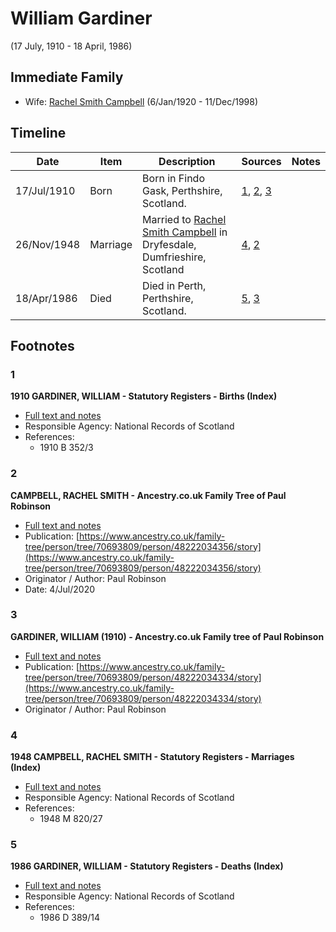﻿---
layout: person
subject_key: i29232511
permalink: /people/i29232511
---

# William Gardiner
(17 July, 1910 - 18 April, 1986)

## Immediate Family

* Wife: [Rachel Smith Campbell](./@40394043@-rachel-smith-campbell-b1920-1-6-d1998-12-11.md) (6/Jan/1920 - 11/Dec/1998)

## Timeline

Date | Item | Description | Sources | Notes
---|---|---|---|---
17/Jul/1910 | Born | Born in Findo Gask, Perthshire, Scotland. | [1](#1), [2](#2), [3](#3) | 
26/Nov/1948 | Marriage | Married to [Rachel Smith Campbell](./@40394043@-rachel-smith-campbell-b1920-1-6-d1998-12-11.md) in Dryfesdale, Dumfrieshire, Scotland | [4](#4), [2](#2) | 
18/Apr/1986 | Died | Died in Perth, Perthshire, Scotland. | [5](#5), [3](#3) | 

## Footnotes

### 1

**1910 GARDINER, WILLIAM - Statutory Registers - Births (Index)**

* [Full text and notes](../sources/@71683712@-1910-gardiner,-william-statutory-registers-births-index-.md)
* Responsible Agency: National Records of Scotland
* References: 
  * 1910 B 352/3

### 2

**CAMPBELL, RACHEL SMITH - Ancestry.co.uk Family Tree of Paul Robinson**

* [Full text and notes](../sources/@41696708@-campbell,-rachel-smith-ancestry.co.uk-family-tree-of-paul-robinson.md)
* Publication: [https://www.ancestry.co.uk/family-tree/person/tree/70693809/person/48222034356/story](https://www.ancestry.co.uk/family-tree/person/tree/70693809/person/48222034356/story)
* Originator / Author: Paul Robinson
* Date: 4/Jul/2020

### 3

**GARDINER, WILLIAM (1910) - Ancestry.co.uk Family tree of Paul Robinson**

* [Full text and notes](../sources/@74475196@-gardiner,-william-1910-ancestry.co.uk-family-tree-of-paul-robinson.md)
* Publication: [https://www.ancestry.co.uk/family-tree/person/tree/70693809/person/48222034334/story](https://www.ancestry.co.uk/family-tree/person/tree/70693809/person/48222034334/story)
* Originator / Author: Paul Robinson

### 4

**1948 CAMPBELL, RACHEL SMITH - Statutory Registers - Marriages (Index)**

* [Full text and notes](../sources/@29754288@-1948-campbell,-rachel-smith-statutory-registers-marriages-index-.md)
* Responsible Agency: National Records of Scotland
* References: 
  * 1948 M 820/27

### 5

**1986 GARDINER, WILLIAM - Statutory Registers - Deaths (Index)**

* [Full text and notes](../sources/@87515941@-1986-gardiner,-william-statutory-registers-deaths-index-.md)
* Responsible Agency: National Records of Scotland
* References: 
  * 1986 D 389/14

